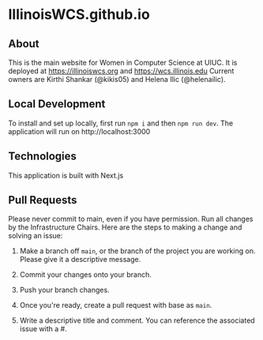# IllinoisWCS.github.io

## About

This is the main website for Women in Computer Science at UIUC. It is deployed at https://illinoiswcs.org and https://wcs.illinois.edu
Current owners are Kirthi Shankar (@kikis05) and Helena Ilic (@helenailic).

## Local Development

To install and set up locally, first run `npm i` and then `npm run dev`. The application will run on http://localhost:3000

## Technologies

This application is built with Next.js

## Pull Requests

Please never commit to main, even if you have permission.
Run all changes by the Infrastructure Chairs. Here are the steps to making a change and solving an issue:

1. Make a branch off `main`, or the branch of the project you are working on. Please give it a descriptive message.

2. Commit your changes onto your branch.

3. Push your branch changes.

4. Once you're ready, create a pull request with base as `main`.

5. Write a descriptive title and comment. You can reference the associated issue with a #.
